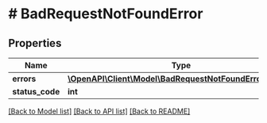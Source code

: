 # # BadRequestNotFoundError

## Properties

Name | Type | Description | Notes
------------ | ------------- | ------------- | -------------
**errors** | [**\OpenAPI\Client\Model\BadRequestNotFoundErrorErrors[]**](BadRequestNotFoundErrorErrors.md) |  | [optional]
**status_code** | **int** |  | [optional]

[[Back to Model list]](../../README.md#models) [[Back to API list]](../../README.md#endpoints) [[Back to README]](../../README.md)
